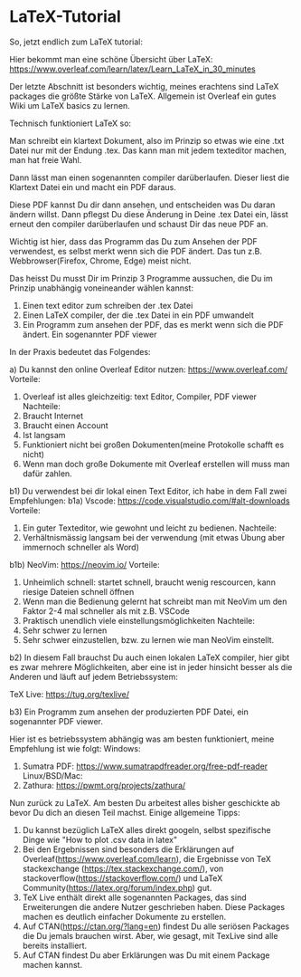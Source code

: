 # LaTeX-Tutorial

So, jetzt endlich zum LaTeX tutorial:

Hier bekommt man eine schöne Übersicht über LaTeX: https://www.overleaf.com/learn/latex/Learn_LaTeX_in_30_minutes

Der letzte Abschnitt ist besonders wichtig, meines erachtens sind LaTeX packages die größte Stärke von LaTeX.
Allgemein ist Overleaf ein gutes Wiki um LaTeX basics zu lernen.

Technisch funktioniert LaTeX so:

Man schreibt ein klartext Dokument, also im Prinzip so etwas wie eine .txt Datei nur mit der Endung .tex.
Das kann man mit jedem texteditor machen, man hat freie Wahl.

Dann lässt man einen sogenannten compiler darüberlaufen. Dieser liest die Klartext Datei ein und macht ein PDF daraus.

Diese PDF kannst Du dir dann ansehen, und entscheiden was Du daran ändern willst. Dann pflegst Du diese Änderung in Deine .tex Datei ein, lässt erneut den compiler darüberlaufen und schaust Dir das neue PDF an.

Wichtig ist hier, dass das Programm das Du zum Ansehen der PDF verwendest, es selbst merkt wenn sich die PDF ändert. Das tun z.B. Webbrowser(Firefox, Chrome, Edge) meist nicht.

Das heisst Du musst Dir im Prinzip 3 Programme aussuchen, die Du im Prinzip unabhängig voneineander wählen kannst:

1) Einen text editor zum schreiben der .tex Datei
2) Einen LaTeX compiler, der die .tex Datei in ein PDF umwandelt
3) Ein Programm zum ansehen der PDF, das es merkt wenn sich die PDF ändert. Ein sogenannter PDF viewer

In der Praxis bedeutet das Folgendes:

a) Du kannst den online Overleaf Editor nutzen: https://www.overleaf.com/
Vorteile:

1) Overleaf ist alles gleichzeitig: text Editor, Compiler, PDF viewer 
Nachteile:
1) Braucht Internet
2) Braucht einen Account
3) Ist langsam
4) Funktioniert nicht bei großen Dokumenten(meine Protokolle schafft es nicht)
5) Wenn man doch große Dokumente mit Overleaf erstellen will muss man dafür zahlen.

b1) Du verwendest bei dir lokal einen Text Editor, ich habe in dem Fall zwei Empfehlungen:
b1a) Vscode: https://code.visualstudio.com/#alt-downloads
Vorteile:
1. Ein guter Texteditor, wie gewohnt und leicht zu bedienen.
Nachteile:
1. Verhältnismässig langsam bei der verwendung (mit etwas Übung aber immernoch schneller als Word)

b1b) NeoVim: https://neovim.io/
Vorteile:
1. Unheimlich schnell: startet schnell, braucht wenig rescourcen, kann riesige Dateien schnell öffnen
2. Wenn man die Bedienung gelernt hat schreibt man mit NeoVim um den Faktor 2-4 mal schneller als mit z.B. VSCode
3. Praktisch unendlich viele einstellungsmöglichkeiten
Nachteile:
1. Sehr schwer zu lernen
2. Sehr schwer einzustellen, bzw. zu lernen wie man NeoVim einstellt.

b2) In diesem Fall brauchst Du auch einen lokalen LaTeX compiler, hier gibt es zwar mehrere Möglichkeiten, aber eine ist in jeder hinsicht besser als die Anderen und läuft auf jedem Betriebssystem:

TeX Live: https://tug.org/texlive/

b3) Ein Programm zum ansehen der produzierten PDF Datei, ein sogenannter PDF viewer.

Hier ist es betriebssystem abhängig was am besten funktioniert, meine Empfehlung ist wie folgt:
Windows:
1. Sumatra PDF: https://www.sumatrapdfreader.org/free-pdf-reader
Linux/BSD/Mac:
1. Zathura: https://pwmt.org/projects/zathura/

Nun zurück zu LaTeX. Am besten Du arbeitest alles bisher geschickte ab bevor Du dich an diesen Teil machst.
Einige allgemeine Tipps:
1. Du kannst bezüglich LaTeX alles direkt googeln, selbst spezifische Dinge wie "How to plot .csv data in latex"
2. Bei den Ergebnissen sind besonders die Erklärungen auf Overleaf(https://www.overleaf.com/learn), die Ergebnisse von TeX stackexchange (https://tex.stackexchange.com/), von stackoverflow(https://stackoverflow.com/) und LaTeX Community(https://latex.org/forum/index.php) gut.
3. TeX Live enthält direkt alle sogenannten Packages, das sind Erweiterungen die andere Nutzer geschrieben haben. Diese Packages machen es deutlich einfacher Dokumente zu erstellen.
4. Auf CTAN(https://ctan.org/?lang=en) findest Du alle seriösen Packages die Du jemals brauchen wirst. Aber, wie gesagt, mit TexLive sind alle bereits installiert.
5. Auf CTAN findest Du aber Erklärungen was Du mit einem Package machen kannst.
